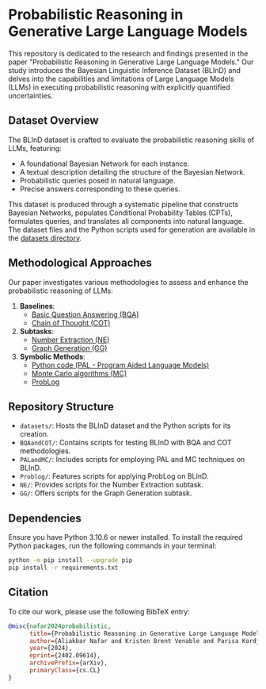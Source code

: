 # Probabilistic Reasoning in Generative Large Language Models

This repository is dedicated to the research and findings presented in the paper "Probabilistic Reasoning in Generative Large Language Models." Our study introduces the Bayesian Linguistic Inference Dataset (BLInD) and delves into the capabilities and limitations of Large Language Models (LLMs) in executing probabilistic reasoning with explicitly quantified uncertainties.

## Dataset Overview

The BLInD dataset is crafted to evaluate the probabilistic reasoning skills of LLMs, featuring:
- A foundational Bayesian Network for each instance.
- A textual description detailing the structure of the Bayesian Network.
- Probabilistic queries posed in natural language.
- Precise answers corresponding to these queries.

This dataset is produced through a systematic pipeline that constructs Bayesian Networks, populates Conditional Probability Tables (CPTs), formulates queries, and translates all components into natural language. The dataset files and the Python scripts used for generation are available in the [datasets directory](./datasets/).

## Methodological Approaches

Our paper investigates various methodologies to assess and enhance the probabilistic reasoning of LLMs:

1. **Baselines**:
   - [Basic Question Answering (BQA)](./BQAandCOT/)
   - [Chain of Thought (COT)](./BQAandCOT/)
2. **Subtasks**:
   - [Number Extraction (NE)](./NE/)
   - [Graph Generation (GG)](./GG/)
3. **Symbolic Methods**:
   - [Python code (PAL - Program Aided Language Models)](./PALandMC/)
   - [Monte Carlo algorithms (MC)](./PALandMC/)
   - [ProbLog](./Problog/)

## Repository Structure

- `datasets/`: Hosts the BLInD dataset and the Python scripts for its creation.
- `BQAandCOT/`: Contains scripts for testing BLInD with BQA and COT methodologies.
- `PALandMC/`: Includes scripts for employing PAL and MC techniques on BLInD.
- `Problog/`: Features scripts for applying ProbLog on BLInD.
- `NE/`: Provides scripts for the Number Extraction subtask.
- `GG/`: Offers scripts for the Graph Generation subtask.

## Dependencies

Ensure you have Python 3.10.6 or newer installed. To install the required Python packages, run the following commands in your terminal:

```bash
python -m pip install --upgrade pip
pip install -r requirements.txt
```

## Citation

To cite our work, please use the following BibTeX entry:

```bibtex
@misc{nafar2024probabilistic,
      title={Probabilistic Reasoning in Generative Large Language Models},
      author={Aliakbar Nafar and Kristen Brent Venable and Parisa Kordjamshidi},
      year={2024},
      eprint={2402.09614},
      archivePrefix={arXiv},
      primaryClass={cs.CL}
}
